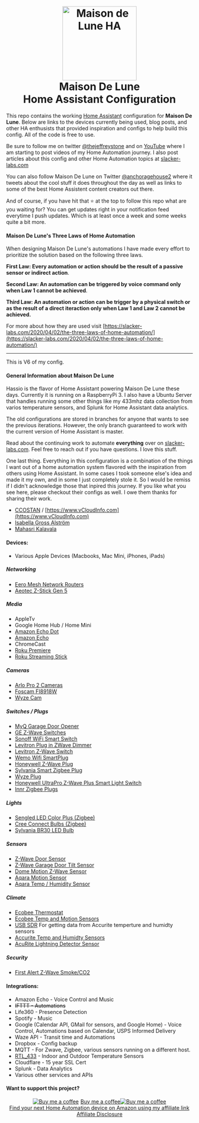 
<h1 align="center">
  <a name="logo" href="http://slacker-labs.com"><img src="https://github.com/thejeffreystone/home-assistant-configuration/blob/master/config/www/ahlogo_bw.png" alt="Maison de Lune HA" width="200"></a>
  <br>
  Maison De Lune
  <br>
  Home Assistant Configuration
</h1>

This repo contains the working [Home Assistant](https://home-assistant.io/) configuration for **Maison De Lune**. Below are links to the devices currently being used, blog posts, and other HA enthusists that provided inspiration and configs to help build this config. All of the code is free to use.

Be sure to follow me on twitter [@thejeffreystone](https://twitter.com/thejeffreystone) and on [YouTube](https://www.youtube.com/channel/UCipZJ6748kd8TbelSxcvcVg) where I am starting to post videos of my Home Automation journey. I also post articles about this config and other Home Automation topics at [slacker-labs.com](https://slacker-labs.com)

You can also follow Maison De Lune on Twitter [@anchoragehouse2](https://twitter.com/anchoragehouse2) where it tweets about the cool stuff it does throughout the day as well as links to some of the best Home Assistent content creators out there.

And of course, if you have hit that :star: at the top to follow this repo what are you waiting for? You can get updates right in your notification feed everytime I push updates. Which is at least once a week and some weeks quite a bit more.  

#### Maison De Lune's Three Laws of Home Automation 

When designing Maison De Lune's automations I have made every effort to prioritize the solution based on the following three laws. 

**First Law: Every automation or action should be the result of a passive sensor or indirect action**.

**Second Law: An automation can be triggered by voice command only when Law 1 cannot be achieved**.

**Third Law: An automation or action can be trigger by a physical switch or as the result of a direct iteraction only when Law 1 and Law 2 cannot be achieved.**

For more about how they are used visit [https://slacker-labs.com/2020/04/02/the-three-laws-of-home-automation/](https://slacker-labs.com/2020/04/02/the-three-laws-of-home-automation/)

<hr>

This is V6 of my config.

#### General Information about Maison De Lune

Hassio is the flavor of Home Assistant powering Maison De Lune these days. Currently it is running on a RaspberryPi 3. I also have a Ubuntu Server that handles running some other things like my 433mhz data collection from varios temperature sensors, and Splunk for Home Assistant data analytics. 

The old configurations are stored in branches for anyone that wants to see the previous iterations. However, the only branch guaranteed to work with the current version of Home Assistant is master.

Read about the continuing work to automate **everything** over on [slacker-labs.com](https://slacker-labs.com). Feel free to reach out if you have questions. I love this stuff. 

One last thing. Everything in this configuration is a combination of the things I want out of a home automation system flavored with the inspiration from others using Home Assistant. In some cases I took someone else's idea and made it my own, and in some I just completely stole it. So I would be remiss if I didn't acknowledge those that inpired this journey. If you like what you see here, please checkout their configs as well. I owe them thanks for sharing their work.   

* [CCOSTAN](https://github.com/CCOSTAN/Home-AssistantConfig#logo) / [https://www.vCloudInfo.com](https://www.vCloudInfo.com)
* [Isabella Gross Alström](https://isabellaalstrom.github.io/)
* [Mahasri Kalavala](https://github.com/skalavala/mysmarthome)
 
#### Devices:
* Various Apple Devices (Macbooks, Mac Mini, iPhones, iPads)

##### Networking
* [Eero Mesh Network Routers](https://www.amazon.com/gp/product/B07WMLPSRL/ref=as_li_ss_tl?ie=UTF8&linkCode=ll1&tag=thejeffreysto-20&linkId=2b6442e719136c286229d14bc77e2533&language=en_US)
* [Aeotec Z-Stick Gen 5](https://www.amazon.com/gp/product/B00X0AWA6E/ref=as_li_ss_tl?ie=UTF8&linkCode=ll1&tag=thejeffreysto-20&linkId=2b9769cb7e6bafa1048d34601422926d&language=en_US)

##### Media
* AppleTv
* Google Home Hub / Home Mini
* [Amazon Echo Dot](https://www.amazon.com/gp/product/B07W95GZNH/ref=as_li_ss_tl?ie=UTF8&linkCode=ll1&tag=thejeffreysto-20&linkId=5cd455fd06e21ad09017d90ca588fce3&language=en_US)
* [Amazon Echo](https://www.amazon.com/gp/product/B0794W1SKP/ref=as_li_ss_tl?ie=UTF8&linkCode=ll1&tag=thejeffreysto-20&linkId=2c0b37b092008eb917fa7b18c676a297&language=en_US)
* ChromeCast
* [Roku Premiere](https://www.amazon.com/gp/product/B07HDBZN7Q/ref=as_li_ss_tl?ie=UTF8&linkCode=ll1&tag=thejeffreysto-20&linkId=f1d5cb6e897b91459d9f1d46ce848656&language=en_US)
* [Roku Streaming Stick](https://www.amazon.com/gp/product/B075XN5L53/ref=as_li_ss_tl?ie=UTF8&linkCode=ll1&tag=thejeffreysto-20&linkId=c9dd374ee78c1150f682c4076e95edd6&language=en_US)

##### Cameras
* [Arlo Pro 2 Cameras](https://www.amazon.com/gp/product/B075P84FH2/ref=as_li_ss_tl?ie=UTF8&linkCode=ll1&tag=thejeffreysto-20&linkId=135cb25a4427888fd4f978770fe40e02&language=en_US)
* [Foscam FI8918W](https://www.amazon.com/gp/product/B00466X9SY/ref=as_li_ss_tl?ie=UTF8&linkCode=ll1&tag=thejeffreysto-20&linkId=fd92b312f8005403ee7eed95cd3c1314&language=en_US)
* [Wyze Cam](https://www.amazon.com/Wyze-Indoor-Wireless-Detection-Assistant/dp/B076H3SRXG/ref=as_li_ss_tl?crid=1EPYMX3F0YZD1&cv_ct_cx=wyze+cam&dchild=1&keywords=wyze+cam&pd_rd_i=B076H3SRXG&pd_rd_r=86f79129-57d1-47f6-bbe9-1ec0e8b22e34&pd_rd_w=pkdoh&pd_rd_wg=gbpqk&pf_rd_p=224b59c9-c98f-46fd-96d6-8e952866d6a3&pf_rd_r=243QSM6J6DSMYVSH288X&psc=1&qid=1600873696&sprefix=wyze,aps,172&sr=1-1-a14f3e51-9e3d-4cb5-bc68-d89d95c82244&linkCode=ll1&tag=thejeffreysto-20&linkId=82caffd3f9213edbfd2e64a1dbe8b3aa&language=en_US)

##### Switches / Plugs
* [MyQ Garage Door Opener](https://www.amazon.com/gp/product/B075H7Z5L8/ref=as_li_ss_tl?ie=UTF8&linkCode=ll1&tag=thejeffreysto-20&linkId=e530b7bd83fb9a64b8af14190c99d759&language=en_US)
* [GE Z-Wave Switches](https://www.amazon.com/gp/product/B01M1AHC3R/ref=as_li_ss_tl?ie=UTF8&linkCode=ll1&tag=thejeffreysto-20&linkId=74a1bf32886f6e643619beac4eafbe2a&language=en_US)
* [Sonoff WiFi Smart Switch ](https://www.amazon.com/gp/product/B078GDFYTY/ref=as_li_ss_tl?ie=UTF8&linkCode=ll1&tag=thejeffreysto-20&linkId=2a2da928247fa3f7209e721694f36c33&language=en_US)
* [Levitron Plug in ZWave Dimmer](https://www.amazon.com/gp/product/B01NAO4B9Z/ref=as_li_ss_tl?ie=UTF8&linkCode=ll1&tag=thejeffreysto-20&linkId=723acf42f30081edfb98bc93595bd8d9&language=en_US)
* [Levitron Z-Wave Switch](https://www.amazon.com/gp/product/B01MZ0WVKH/ref=as_li_ss_tl?ie=UTF8&linkCode=ll1&tag=thejeffreysto-20&linkId=bffb672ca2f285047e2b859743abf070&language=en_US)
* [Wemo Wifi SmartPlug](https://www.amazon.com/gp/product/B01NBI0A6R/ref=as_li_ss_tl?ie=UTF8&linkCode=ll1&tag=thejeffreysto-20&linkId=961d2858acb364741767f66e1c75e351&language=en_US)
* [Honeywell Z-Wave Plug](https://www.amazon.com/gp/product/B07B3SWWTH/ref=as_li_ss_tl?ie=UTF8&linkCode=ll1&tag=thejeffreysto-20&linkId=f5a78d3f1d95e66b83bf47dff0d62105&language=en_US)
* [Sylvania Smart Zigbee Plug](https://www.amazon.com/gp/product/B01M6UM8QD/ref=as_li_ss_tl?ie=UTF8&linkCode=ll1&tag=thejeffreysto-20&linkId=abfc93828c666f4fcd48386be9265fc0&language=en_US)
* [Wyze Plug](https://www.amazon.com/Wyze-Labs-WLPP1-Smart-Two-Pack/dp/B07XZT24B8/ref=as_li_ss_tl?cv_ct_cx=Wyze+plug&dchild=1&keywords=Wyze+plug&pd_rd_i=B07XZT24B8&pd_rd_r=b4ac5aaf-80a7-4ad3-87e6-675b2c2fe388&pd_rd_w=vSV3A&pd_rd_wg=iGnZm&pf_rd_p=224b59c9-c98f-46fd-96d6-8e952866d6a3&pf_rd_r=017PDK4XWA0JJKXW6BMK&psc=1&qid=1600874038&sr=1-1-a14f3e51-9e3d-4cb5-bc68-d89d95c82244&linkCode=ll1&tag=thejeffreysto-20&linkId=0fc4ddfe870185f6e4fb59d2863d9ea7&language=en_US)
* [Honeywell UltraPro Z-Wave Plus Smart Light Switch](https://www.amazon.com/gp/product/B07B3LY1SJ/ref=as_li_ss_tl?ie=UTF8&psc=1&linkCode=ll1&tag=thejeffreysto-20&linkId=5de0fc01098e2fa71220ff455a2b4016&language=en_US)
* [Innr Zigbee Plugs](https://www.amazon.com/gp/product/B07SQGG8Z7/ref=as_li_ss_tl?ie=UTF8&psc=1&linkCode=ll1&tag=thejeffreysto-20&linkId=6ba995598ce5131986b1586f60f67a6c&language=en_US)

##### Lights
* [Sengled LED Color Plus (Zigbee)](https://www.amazon.com/gp/product/B073ZBYXKQ/ref=as_li_ss_tl?ie=UTF8&linkCode=ll1&tag=thejeffreysto-20&linkId=74939562b8889e2b750d9b01fd347b48&language=en_US)
* [Cree Connect Bulbs (Zigbee)](https://www.amazon.com/gp/product/B01701DL7A/ref=as_li_ss_tl?ie=UTF8&linkCode=ll1&tag=thejeffreysto-20&linkId=93c44ca1fc96f2554f9aa73afe5f9943&language=en_US)
* [Sylvania BR30 LED Bulb](https://www.amazon.com/gp/product/B07H918FN5/ref=as_li_ss_tl?ie=UTF8&psc=1&linkCode=ll1&tag=thejeffreysto-20&linkId=7fb3f747a87fe205283c425b211e7d67&language=en_US)

##### Sensors
* [Z-Wave Door Sensor](https://www.amazon.com/gp/product/B01N5HB4U5/ref=as_li_ss_tl?ie=UTF8&linkCode=ll1&tag=thejeffreysto-20&linkId=b274f5e5d57b8a698ea6d94138a58afa&language=en_US)
* [Z-Wave Garage Door Tilt Sensor](https://www.amazon.com/gp/product/B01MRZB0NT/ref=as_li_ss_tl?ie=UTF8&linkCode=ll1&tag=thejeffreysto-20&linkId=2515ffb412b6cd2113f755fe531ec203&language=en_US)
* [Dome Motion Z-Wave Sensor](https://www.amazon.com/gp/product/B076Y6DXSY/ref=as_li_ss_tl?ie=UTF8&linkCode=ll1&tag=thejeffreysto-20&linkId=d9f4f6267d5372786a0da7e01c6ca172&language=en_US)
* [Aqara Motion Sensor](https://www.amazon.com/Aqara-RTCGQ11LM-Motion-Sensor-White/dp/B07D1CRRVF/ref=as_li_ss_tl?dchild=1&keywords=aqara&qid=1600873881&s=electronics&sr=1-5-catcorr&linkCode=ll1&tag=thejeffreysto-20&linkId=2eb1709f03b48e89e25b5f4f20071a11&language=en_US)
* [Aqara Temp / Humidity Sensor](https://www.amazon.com/gp/product/B07D37FKGY/ref=as_li_ss_tl?ie=UTF8&psc=1&linkCode=ll1&tag=thejeffreysto-20&linkId=6df9beb4ac6d13af685d63e73fa78534&language=en_US)

##### Climate
* [Ecobee Thermostat](https://www.amazon.com/gp/product/B07K2GTKQ5/ref=as_li_ss_tl?ie=UTF8&linkCode=ll1&tag=thejeffreysto-20&linkId=90bbaf5eadbd3b7493adde3095db7192&language=en_US)
* [Ecobee Temp and Motion Sensors](https://www.amazon.com/gp/product/B07NQVWRR3/ref=as_li_ss_tl?ie=UTF8&linkCode=ll1&tag=thejeffreysto-20&linkId=1d068c58194407eeaecfaa4afcff5fc8&language=en_US)
* [USB SDR](https://www.amazon.com/gp/product/B011HVUEME/ref=as_li_ss_tl?ie=UTF8&linkCode=ll1&tag=thejeffreysto-20&linkId=8cd0ed5020766e8cca206190aba7e972&language=en_US) For getting data from Accurite temperture and humidty sensors
* [Accurite Temp and Humidty Sensors](https://www.amazon.com/AcuRite-06002M-Wireless-Temperature-Humidity/dp/B00T0K8NXC/ref=as_li_ss_tl?dchild=1&keywords=Accurite&qid=1589379213&s=hi&sr=1-1&linkCode=ll1&tag=thejeffreysto-20&linkId=2fd400c891fd29356129f7aa93c0a2ee&language=en_US)
* [AcuRite Lightning Detector Sensor](https://www.amazon.com/AcuRite-06045M-Lightning-Detector-Temperature/dp/B01LNALL6C/ref=as_li_ss_tl?cv_ct_cx=Lightning+sensor&dchild=1&keywords=Lightning+sensor&pd_rd_i=B01LNALL6C&pd_rd_r=6674335c-679a-4753-b58e-0f9b81b5c8ee&pd_rd_w=jNNHQ&pd_rd_wg=WnAAD&pf_rd_p=224b59c9-c98f-46fd-96d6-8e952866d6a3&pf_rd_r=HVNXDV908VNCGWW3VD7W&psc=1&qid=1600874236&sr=1-1-a14f3e51-9e3d-4cb5-bc68-d89d95c82244&linkCode=ll1&tag=thejeffreysto-20&linkId=c009e162d0c4f028bc9f4db948152eab&language=en_US)

##### Security
* [First Alert Z-Wave Smoke/CO2](https://www.amazon.com/gp/product/B00KMHXFAI/ref=as_li_ss_tl?ie=UTF8&linkCode=ll1&tag=thejeffreysto-20&linkId=5da9bad04dc5b86f1bd582d22a6bea21&language=en_US)

#### Integrations:
* Amazon Echo - Voice Control and Music
* ~~IFTTT - Automations~~ 
* Life360 - Presence Detection
* Spotify - Music
* Google (Calendar API, GMail for sensors, and Google Home) - Voice Control, Automations based on Calendar, USPS Informed Delivery
* Waze API - Transit time and Automations
* Dropbox - Config backup
* MQTT - For Zwave, Zigbee, various sensors running on a different host.
* [RTL_433](https://github.com/merbanan/rtl_433) - Indoor and Outdoor Temperature Sensors
* Cloudflare - 15 year SSL Cert
* Splunk - Data Analytics
* Various other services and APIs

#### Want to support this project?

<p align="center">
<a target="_blank" href="https://www.buymeacoffee.com/icE6DeBut"><img src="https://www.buymeacoffee.com/assets/img/BMC-btn-logo.svg" alt="Buy me a coffee"><span style="margin-left:5px">Buy me a coffee</span></a><a target="_blank" href="https://www.buymeacoffee.com/icE6DeBut"><img src="https://www.buymeacoffee.com/assets/img/BMC-btn-logo.svg" alt="Buy me a coffee"></a>

<br />
<a target="_blank" href="https://www.amazon.com/gp/search/ref=as_li_qf_sp_sr_il_tl?ie=UTF8&tag=thejeffreysto-20&keywords=Home Automation&index=aps&camp=1789&creative=9325&linkCode=xm2&linkId=8f8efaca6bcebfd793c383c68c070400">Find your next Home Automation device on Amazon using my affiliate link</a><img src="//ir-na.amazon-adsystem.com/e/ir?t=thejeffreystone-20&l=ur2&o=1" width="1" height="1" border="0" alt="" style="border:none !important; margin:0px !important;" />
<br />
<a href="https://slacker-labs.com/affiliate-disclosure/">
Affiliate Disclosure
</a>
</p>

